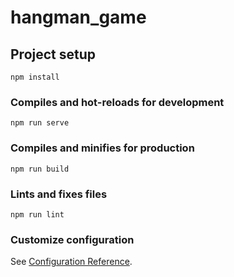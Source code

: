 <!-- Precisei instalar stylus e adicionar manualmente no package json o loader e o stylus
 "stylus": "^0.54.8",
 "stylus-loader": "^3.0.2",
 -->
 
# hangman_game

## Project setup
```
npm install
```

### Compiles and hot-reloads for development
```
npm run serve
```

### Compiles and minifies for production
```
npm run build
```

### Lints and fixes files
```
npm run lint
```

### Customize configuration
See [Configuration Reference](https://cli.vuejs.org/config/).
